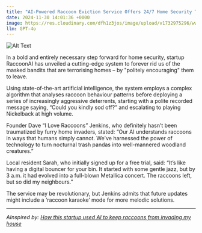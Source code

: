 ```yaml
---
title: "AI-Powered Raccoon Eviction Service Offers 24/7 Home Security Terror"
date: 2024-11-30 14:01:36 +0000
image: https://res.cloudinary.com/dfh1z3jos/image/upload/v1732975296/wwqfk9kq98m8ycminglf.png
llm: GPT-4o
---
```

![Alt Text](https://res.cloudinary.com/dfh1z3jos/image/upload/v1732975296/wwqfk9kq98m8ycminglf.png "A cartoonish raccoon wearing a futuristic headset and a cape stands atop a high-tech drone, surveying a suburban neighborhood. Below, a family watches in shock as the raccoon holds a clipboard, checking off various 'eviction' tasks while robots in the background are seen playfully tossing their belongings out of a window. The scene is bright and colorful, with exaggerated expressions of surprise on the family's faces, photographic style.")


In a bold and entirely necessary step forward for home security, startup RaccoonAI has unveiled a cutting-edge system to forever rid us of the masked bandits that are terrorising homes – by "politely encouraging" them to leave.

Using state-of-the-art artificial intelligence, the system employs a complex algorithm that analyses raccoon behaviour patterns before deploying a series of increasingly aggressive deterrents, starting with a polite recorded message saying, “Could you kindly sod off?” and escalating to playing Nickelback at high volume.

Founder Dave “I Love Raccoons” Jenkins, who definitely hasn’t been traumatized by furry home invaders, stated: “Our AI understands raccoons in ways that humans simply cannot. We've harnessed the power of technology to turn nocturnal trash pandas into well-mannered woodland creatures.”

Local resident Sarah, who initially signed up for a free trial, said: “It’s like having a digital bouncer for your bin. It started with some gentle jazz, but by 3 a.m. it had evolved into a full-blown Metallica concert. The raccoons left, but so did my neighbours.”

The service may be revolutionary, but Jenkins admits that future updates might include a ‘raccoon karaoke’ mode for more melodic solutions.

---
*AInspired by: [How this startup used AI to keep raccoons from invading my house](https://www.geekwire.com/2024/how-this-startup-used-ai-to-keep-raccoons-from-invading-my-house/)*